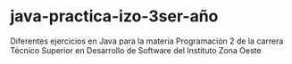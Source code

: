# java-practica-izo-3ser-año
Diferentes ejercicios en Java para la materia Programación 2 de la carrera Técnico Superior en Desarrollo de Software del Instituto Zona Oeste
